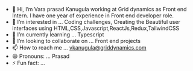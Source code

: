 - 👋 Hi, I’m Vara prasad Kanugula working at Grid dynamics as Front end Intern. I have one year of experience in Front end developer role.
- 👀 I’m interested in ... Coding challenges, Creating the Beautiful user interfaces using HTML,CSS,Javascript,ReactJs,Redux,TailwindCSS
- 🌱 I’m currently learning ... Typescript
- 💞️ I’m looking to collaborate on ... Front end projects 
- 📫 How to reach me ... vkanugula@griddynamics.com
- 😄 Pronouns: ... Prasad
- ⚡ Fun fact: ...  

<!---
Prasadgrid5281/Prasadgrid5281 is a ✨ special ✨ repository because its `README.md` (this file) appears on your GitHub profile.
You can click the Preview link to take a look at your changes.
--->
